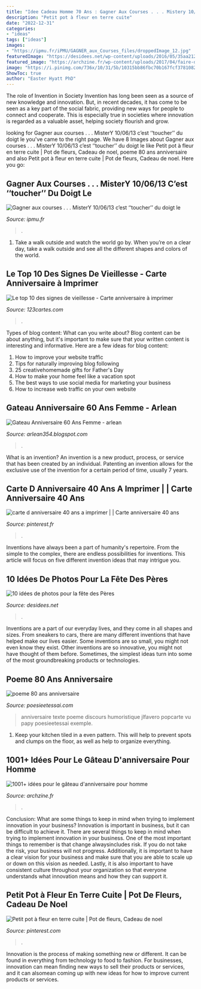```yaml
---
title: "Idee Cadeau Homme 70 Ans : Gagner Aux Courses . . . Mistery 10/06/13 C’est ‘‘toucher’’ Du Doigt Le"
description: "Petit pot à fleur en terre cuite"
date: "2022-12-31"
categories:
- "ideas"
tags: ["ideas"]
images:
- "https://ipmu.fr/iPMU/GAGNER_aux_Courses_files/droppedImage_12.jpg"
featuredImage: "https://desidees.net/wp-content/uploads/2016/05/35aa2120e5fa333c98446841c4eef611.jpg"
featured_image: "https://archzine.fr/wp-content/uploads/2017/04/faire-du-ski-gâteau-d-anniversaire-pour-homme-skieur-cool-idee-gateau.jpg"
image: "https://i.pinimg.com/736x/10/31/5b/10315bb86fbc70b167fcf378108252a5.jpg"
ShowToc: true
author: "Easter Hyatt PhD"
---
```



The role of Invention in Society
Invention has long been seen as a source of new knowledge and innovation. But, in recent decades, it has come to be seen as a key part of the social fabric, providing new ways for people to connect and cooperate. This is especially true in societies where innovation is regarded as a valuable asset, helping society flourish and grow.

	

		
looking for Gagner aux courses . . . MisterY 10/06/13 c’est ‘‘toucher’’ du doigt le you've came to the right page. We have 8 Images about Gagner aux courses . . . MisterY 10/06/13 c’est ‘‘toucher’’ du doigt le like Petit pot à fleur en terre cuite | Pot de fleurs, Cadeau de noel, poeme 80 ans anniversaire and also Petit pot à fleur en terre cuite | Pot de fleurs, Cadeau de noel. Here you go:
		
    
## Gagner Aux Courses . . . MisterY 10/06/13 C’est ‘‘toucher’’ Du Doigt Le

<img loading=lazy src="https://ipmu.fr/iPMU/GAGNER_aux_Courses_files/droppedImage_12.jpg" onerror="this.onerror=null;this.src='https://tse3.mm.bing.net/th?id=OIP.zuMQu2CR03XkLB1Tv4CVwwAAAA&amp;pid=15.1';" alt="Gagner aux courses . . . MisterY 10/06/13 c’est ‘‘toucher’’ du doigt le">

_Source: ipmu.fr_

>. 

	

1) Take a walk outside and watch the world go by. When you’re on a clear day, take a walk outside and see all the different shapes and colors of the world.

    
## Le Top 10 Des Signes De Vieillesse - Carte Anniversaire à Imprimer

<img loading=lazy src="https://123cartes.com/wp-content/uploads/2012/12/top-10-signes-vieillesse.jpg" onerror="this.onerror=null;this.src='https://tse4.mm.bing.net/th?id=OIP.n4OvJ3hYJ_0Mb3-BoGf0CgHaJn&amp;pid=15.1';" alt="Le top 10 des signes de vieillesse - Carte anniversaire à imprimer">

_Source: 123cartes.com_

>. 

	

Types of blog content: What can you write about?
Blog content can be about anything, but it's important to make sure that your written content is interesting and informative. Here are a few ideas for blog content:
1. How to improve your website traffic 
2. Tips for naturally improving blog following 
3. 25 creativehomemade gifts for Father's Day 
4. How to make your home feel like a vacation spot 
5. The best ways to use social media for marketing your business 
6. How to increase web traffic on your own website 

    
## Gateau Anniversaire 60 Ans Femme - Arlean

<img loading=lazy src="https://lh5.googleusercontent.com/proxy/8Xei77i7R_YaZgaAeG9zoq6AXfqLTmoa4R4-yPP0UZVHH8hiQGe_OLSch0ewg72v-Ihm2wPInmFybZ76GFy4flJ0mNujWsnxCAG5qibD0irE57Mbwjc=w1200-h630-p-k-no-nu" onerror="this.onerror=null;this.src='https://tse2.mm.bing.net/th?id=OIP.IW_UM06EOZt3Z_nC7fXgkQAAAA&amp;pid=15.1';" alt="Gateau Anniversaire 60 Ans Femme - arlean">

_Source: arlean354.blogspot.com_

>. 

	

What is an invention?
An invention is a new product, process, or service that has been created by an individual. Patenting an invention allows for the exclusive use of the invention for a certain period of time, usually 7 years.

    
## Carte D Anniversaire 40 Ans A Imprimer | | Carte Anniversaire 40 Ans

<img loading=lazy src="https://i.pinimg.com/736x/10/31/5b/10315bb86fbc70b167fcf378108252a5.jpg" onerror="this.onerror=null;this.src='https://tse2.mm.bing.net/th?id=OIP.f4WkWHL5RAIbZPaX9RwpNwAAAA&amp;pid=15.1';" alt="carte d anniversaire 40 ans a imprimer | | Carte anniversaire 40 ans">

_Source: pinterest.fr_

>. 

	

Inventions have always been a part of humanity's repertoire. From the simple to the complex, there are endless possibilities for inventions. This article will focus on five different invention ideas that may intrigue you.

    
## 10 Idées De Photos Pour La Fête Des Pères

<img loading=lazy src="https://desidees.net/wp-content/uploads/2016/05/35aa2120e5fa333c98446841c4eef611.jpg" onerror="this.onerror=null;this.src='https://tse3.mm.bing.net/th?id=OIP.yLUUr7d-nB_7yPMC0Mlv3gAAAA&amp;pid=15.1';" alt="10 idées de photos pour la fête des Pères">

_Source: desidees.net_

>. 

	

Inventions are a part of our everyday lives, and they come in all shapes and sizes. From sneakers to cars, there are many different inventions that have helped make our lives easier. Some inventions are so small, you might not even know they exist. Other inventions are so innovative, you might not have thought of them before. Sometimes, the simplest ideas turn into some of the most groundbreaking products or technologies.

    
## Poeme 80 Ans Anniversaire

<img loading=lazy src="http://www.poesieetessai.com/images/poeme-80-ans-anniversaire_7.jpg" onerror="this.onerror=null;this.src='https://tse1.mm.bing.net/th?id=OIP.j0fTqxK_N7VAo4dQQ5xOhAAAAA&amp;pid=15.1';" alt="poeme 80 ans anniversaire">

_Source: poesieetessai.com_

>anniversaire texte poeme discours humoristique jlfavero popcarte vu papy poesieetessai exemple. 

	

1. Keep your kitchen tiled in a even pattern. This will help to prevent spots and clumps on the floor, as well as help to organize everything.

    
## 1001+ Idées Pour Le Gâteau D&#039;anniversaire Pour Homme

<img loading=lazy src="https://archzine.fr/wp-content/uploads/2017/04/faire-du-ski-gâteau-d-anniversaire-pour-homme-skieur-cool-idee-gateau.jpg" onerror="this.onerror=null;this.src='https://tse4.mm.bing.net/th?id=OIP.mcJYP3MB69hQ0riKGQuVlQHaLH&amp;pid=15.1';" alt="1001+ idées pour le gâteau d&#039;anniversaire pour homme">

_Source: archzine.fr_

>. 

	

Conclusion: What are some things to keep in mind when trying to implement innovation in your business?
Innovation is important in business, but it can be difficult to achieve it. There are several things to keep in mind when trying to implement innovation in your business. One of the most important things to remember is that change alwaysincludes risk. If you do not take the risk, your business will not progress. Additionally, it is important to have a clear vision for your business and make sure that you are able to scale up or down on this vision as needed. Lastly, it is also important to have consistent culture throughout your organization so that everyone understands what innovation means and how they can support it.

    
## Petit Pot à Fleur En Terre Cuite | Pot De Fleurs, Cadeau De Noel

<img loading=lazy src="https://i.pinimg.com/736x/a2/c8/b5/a2c8b53b3d857e49ea7c46b14e8bb295.jpg" onerror="this.onerror=null;this.src='https://tse1.mm.bing.net/th?id=OIP.P5YontoxBR6ophzFAvd3IwHaIX&amp;pid=15.1';" alt="Petit pot à fleur en terre cuite | Pot de fleurs, Cadeau de noel">

_Source: pinterest.com_

>. 

	

Innovation is the process of making something new or different. It can be found in everything from technology to food to fashion. For businesses, innovation can mean finding new ways to sell their products or services, and it can alsomean coming up with new ideas for how to improve current products or services.

